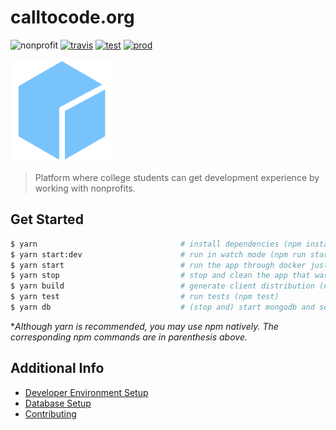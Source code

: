 # calltocode.org

![nonprofit][nonprofit]
[![travis][travis]][travis-url]
[![test][test]][test-url]
[![prod][prod]][prod-url]

![logo][logo]

> Platform where college students can get development experience by working with nonprofits.

## Get Started

```bash
$ yarn                                # install dependencies (npm install)
$ yarn start:dev                      # run in watch mode (npm run start:dev)
$ yarn start                          # run the app through docker just like the test environment (npm start)
$ yarn stop                           # stop and clean the app that was running through docker
$ yarn build                          # generate client distribution (npm run build)
$ yarn test                           # run tests (npm test)
$ yarn db                             # (stop and) start mongodb and seed db (npm run db)
```
**Although yarn is recommended, you may use npm natively. The corresponding npm commands are in parenthesis above.*

## Additional Info

- [Developer Environment Setup](docs/setup.md)
- [Database Setup](docs/database.md)
- [Contributing](docs/contributing.md)

[nonprofit]: https://img.shields.io/badge/project-nonprofit-ff69b4.svg

[travis]: https://travis-ci.org/CodeForSocialGood/calltocode.org.svg
[travis-url]: https://travis-ci.org/CodeForSocialGood/calltocode.org

[test]: https://img.shields.io/badge/test-test.calltocode.org-orange.svg
[test-url]: http://test.calltocode.org/

[prod]: https://img.shields.io/badge/prod-calltocode.org-orange.svg
[prod-url]: http://calltocode.org/

[logo]: /docs/media/logo.png

